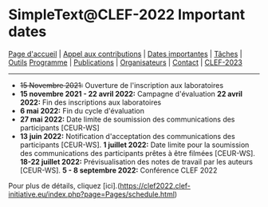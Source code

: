 # SimpleText@CLEF-2022 Important dates

[Page d'accueil](./) | [Appel aux contributions](./CFP) | [Dates importantes](./dates) | [Tâches](./tasks)  | [Outils](./tools) 
[Programme](./program) | [Publications](./publications) | [Organisateurs](./organisers) | [Contact](./contact) | [CLEF-2023](https://simpletext-project.com/2023/clef)

---

* ~~15 Novembre 2021:~~ Ouverture de l'inscription aux laboratoires
* **15 novembre 2021 - 22 avril 2022:** Campagne d'évaluation
**22 avril 2022:** Fin des inscriptions aux laboratoires
* **6 mai 2022:** Fin du cycle d'évaluation
* **27 mai 2022:** Date limite de soumission des communications des participants [CEUR-WS]
* **13 juin 2022:** Notification d'acceptation des communications des participants [CEUR-WS].
**1 juillet 2022:** Date limite pour la soumission des communications des participants prêtes à être filmées [CEUR-WS].
**18-22 juillet 2022:** Prévisualisation des notes de travail par les auteurs [CEUR-WS].
**5 - 8 septembre 2022:** Conférence CLEF 2022

Pour plus de détails, cliquez [ici].(https://clef2022.clef-initiative.eu/index.php?page=Pages/schedule.html)
